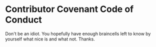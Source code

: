 # Contributor Covenant Code of Conduct

Don't be an idiot.
You hopefully have enough braincells left to know by yourself what nice is and what not.
Thanks.
